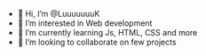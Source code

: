 - 👋 Hi, I’m @LuuuuuuuK
- 👀 I’m interested in Web development
- 🌱 I’m currently learning Js, HTML, CSS and more
- 💞️ I’m looking to collaborate on few projects
 <!--- -📫 How to reach me --->

<!---
LuuuuuuuK/LuuuuuuuK is a ✨ special ✨ repository because its `README.md` (this file) appears on your GitHub profile.
You can click the Preview link to take a look at your changes.
--->
